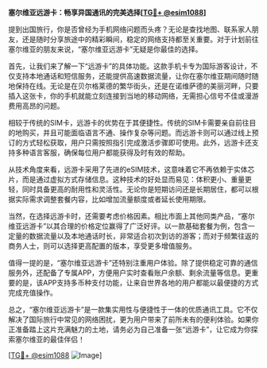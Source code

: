 **塞尔维亚远游卡：畅享异国通讯的完美选择[[TG💪+ @esim1088](https://t.me/s/esim1088)]**

提到出国旅行，你是否曾经为手机网络问题而头疼？无论是查找地图、联系家人朋友，还是随时分享旅途中的精彩瞬间，稳定的网络支持都至关重要。对于计划前往塞尔维亚的朋友来说，“塞尔维亚远游卡”无疑是你最佳的选择。

首先，让我们来了解一下“远游卡”的具体功能。这款手机卡专为国际游客设计，不仅支持本地通话和短信服务，还能提供高速数据流量，让你在塞尔维亚期间随时随地保持在线。无论是在贝尔格莱德的繁华街头，还是在诺维萨德的美丽河畔，只要插入这张卡，你的手机就能立刻连接到当地的移动网络，无需担心信号不佳或漫游费用高昂的问题。

相较于传统的SIM卡，远游卡的优势在于其便捷性。传统的SIM卡需要亲自前往目的地购买，并且可能面临语言不通、操作复杂等问题。而远游卡则可以通过线上预订的方式轻松获取，用户只需按照指引完成激活步骤即可使用。此外，远游卡还支持多种语言客服，确保每位用户都能获得及时有效的帮助。

从技术角度来看，远游卡采用了先进的eSIM技术，这意味着它不再依赖于实体芯片，而是通过虚拟方式存储信息。这种技术的好处显而易见：体积更小、重量更轻，同时具备更高的耐用性和灵活性。无论你是短期访问还是长期居住，都可以根据实际需求调整套餐内容，比如增加流量额度或者延长使用期限。

当然，在选择远游卡时，还需要考虑价格因素。相比市面上其他同类产品，“塞尔维亚远游卡”以其合理的价格定位赢得了广泛好评。以一款基础套餐为例，包含一定量的数据流量以及本地通话时长，非常适合初次到访的游客；而对于频繁往返的商务人士，则可以选择更高配置的版本，享受更多增值服务。

值得一提的是，“塞尔维亚远游卡”还特别注重用户体验。除了提供稳定可靠的通信服务外，还配备了专属APP，方便用户实时查看账户余额、剩余流量等信息。更重要的是，该APP支持多币种支付功能，让来自世界各地的用户都能以最便捷的方式完成充值操作。

总之，“塞尔维亚远游卡”是一款集实用性与便捷性于一体的优质通讯工具。它不仅解决了国际旅行中常见的网络困扰，更为用户带来了前所未有的便利体验。如果你正准备踏上这片充满魅力的土地，请务必为自己准备一张“远游卡”，让它成为你探索塞尔维亚的最佳伴侣！

[[TG💪+ @esim1088](https://t.me/s/esim1088) ![Image](https://i.postimg.cc/4NQfJmqS/Snipaste-2025-05-13-00-14-12.png)]